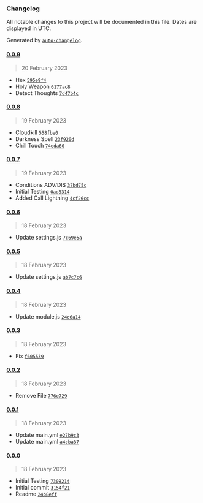 ### Changelog

All notable changes to this project will be documented in this file. Dates are displayed in UTC.

Generated by [`auto-changelog`](https://github.com/CookPete/auto-changelog).

#### [0.0.9](https://github.com/chrisk123999/chris-premades/compare/0.0.8...0.0.9)

> 20 February 2023

- Hex [`595e9f4`](https://github.com/chrisk123999/chris-premades/commit/595e9f4dd73ebf8c6b31a7164b5e7b5ff3df9bee)
- Holy Weapon [`6177ac8`](https://github.com/chrisk123999/chris-premades/commit/6177ac818c10d502fd29ceb1c3925df2fbc001fa)
- Detect Thoughts [`7d47b4c`](https://github.com/chrisk123999/chris-premades/commit/7d47b4c0306659a4b705ad029ff3b5b6d4cf2a40)

#### [0.0.8](https://github.com/chrisk123999/chris-premades/compare/0.0.7...0.0.8)

> 19 February 2023

- Cloudkill [`558fbe0`](https://github.com/chrisk123999/chris-premades/commit/558fbe0972c3167b6b9586e5b58162f11da1dc97)
- Darkness Spell [`23f920d`](https://github.com/chrisk123999/chris-premades/commit/23f920d2fe866def18ea6133e148c5c1fb1c7678)
- Chill Touch [`74eda60`](https://github.com/chrisk123999/chris-premades/commit/74eda603fe529f6e3a91cc5564c789a0b6156ffc)

#### [0.0.7](https://github.com/chrisk123999/chris-premades/compare/0.0.6...0.0.7)

> 19 February 2023

- Conditions ADV/DIS [`37bd75c`](https://github.com/chrisk123999/chris-premades/commit/37bd75c3cbed9be3334de7de3d15716121024232)
- Initial Testing [`0ad8314`](https://github.com/chrisk123999/chris-premades/commit/0ad8314eeca1e710c9bb4a76abe2c20beaabf538)
- Added Call Lightning [`4cf26cc`](https://github.com/chrisk123999/chris-premades/commit/4cf26cce8ab46ed2d60385baffba4aef9e97e2d3)

#### [0.0.6](https://github.com/chrisk123999/chris-premades/compare/0.0.5...0.0.6)

> 18 February 2023

- Update settings.js [`7c69e5a`](https://github.com/chrisk123999/chris-premades/commit/7c69e5a73adb20fb7cc3754902c9f7296e17a72c)

#### [0.0.5](https://github.com/chrisk123999/chris-premades/compare/0.0.4...0.0.5)

> 18 February 2023

- Update settings.js [`ab7c7c6`](https://github.com/chrisk123999/chris-premades/commit/ab7c7c6e81cdc98bbdf7487a5312be8fecfb56b7)

#### [0.0.4](https://github.com/chrisk123999/chris-premades/compare/0.0.3...0.0.4)

> 18 February 2023

- Update module.js [`24c6a14`](https://github.com/chrisk123999/chris-premades/commit/24c6a14a1c9e143d1f7ef503471f186b56a377a6)

#### [0.0.3](https://github.com/chrisk123999/chris-premades/compare/0.0.2...0.0.3)

> 18 February 2023

- Fix [`f605539`](https://github.com/chrisk123999/chris-premades/commit/f6055393cf1ae63839d0af4946e1d78fe619f670)

#### [0.0.2](https://github.com/chrisk123999/chris-premades/compare/0.0.1...0.0.2)

> 18 February 2023

- Remove File [`776e729`](https://github.com/chrisk123999/chris-premades/commit/776e729936b46cd528652e98ed6141140bbccc4d)

#### [0.0.1](https://github.com/chrisk123999/chris-premades/compare/0.0.0...0.0.1)

> 18 February 2023

- Update main.yml [`e27b9c3`](https://github.com/chrisk123999/chris-premades/commit/e27b9c3ac6b110bf0797ecde760e56a9d6e63289)
- Update main.yml [`a4cba87`](https://github.com/chrisk123999/chris-premades/commit/a4cba871c5b30158efb241dad92f1e6465f07f22)

#### 0.0.0

> 18 February 2023

- Initial Testing [`7308214`](https://github.com/chrisk123999/chris-premades/commit/7308214f62fb010ca1b54ae3f51e4ac6a9c00a37)
- Initial commit [`3154f21`](https://github.com/chrisk123999/chris-premades/commit/3154f215f454ff36f7cd3a5fca177b8ed2109ba4)
- Readme [`24b8eff`](https://github.com/chrisk123999/chris-premades/commit/24b8effd0fdb4dfd72d6e56e76f46358440517f5)
